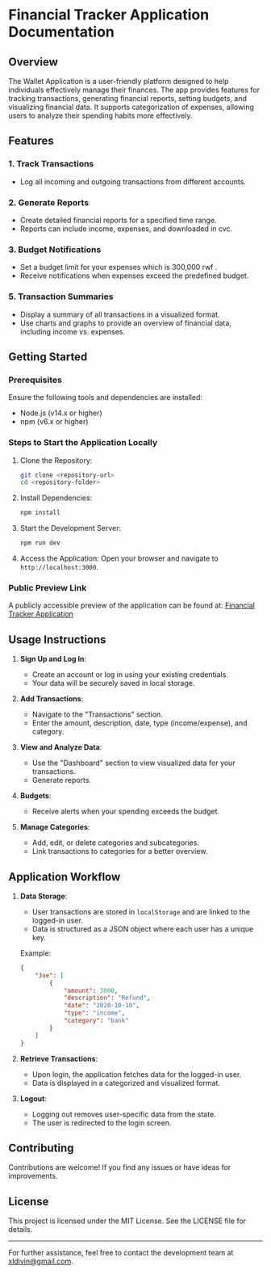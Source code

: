# Financial Tracker Application Documentation

## Overview
The Wallet Application is a user-friendly platform designed to help individuals effectively manage their finances. The app provides features for tracking transactions, generating financial reports, setting budgets, and visualizing financial data. It supports categorization of expenses, allowing users to analyze their spending habits more effectively.

## Features

### 1. Track Transactions
- Log all incoming and outgoing transactions from different accounts.

### 2. Generate Reports
- Create detailed financial reports for a specified time range.
- Reports can include income, expenses, and downloaded in cvc.

### 3. Budget Notifications
- Set a budget limit for your expenses which is 300,000 rwf .
- Receive notifications when expenses exceed the predefined budget.

<!-- ### 4. Categories and Subcategories
- Add custom categories and subcategories to classify your expenses.
- Link each transaction to a related category or subcategory for better analysis. -->

### 5. Transaction Summaries
- Display a summary of all transactions in a visualized format.
- Use charts and graphs to provide an overview of financial data, including income vs. expenses.

## Getting Started

### Prerequisites
Ensure the following tools and dependencies are installed:
- Node.js (v14.x or higher)
- npm (v6.x or higher)

### Steps to Start the Application Locally

1. Clone the Repository:
   ```bash
   git clone <repository-url>
   cd <repository-folder>
   ```

2. Install Dependencies:
   ```bash
   npm install
   ```

3. Start the Development Server:
   ```bash
   npm run dev
   ```

4. Access the Application:
   Open your browser and navigate to `http://localhost:3000`.

### Public Preview Link
A publicly accessible preview of the application can be found at:
[Financial Tracker Application](https://code-africa-tmg8.vercel.app)

## Usage Instructions

1. **Sign Up and Log In**:
   - Create an account or log in using your existing credentials.
   - Your data will be securely saved in local storage.

2. **Add Transactions**:
   - Navigate to the "Transactions" section.
   - Enter the amount, description, date, type (income/expense), and category.

3. **View and Analyze Data**:
   - Use the "Dashboard" section to view visualized data for your transactions.
   - Generate reports.

4. **Budgets**:
   - Receive alerts when your spending exceeds the budget.

5. **Manage Categories**:
   - Add, edit, or delete categories and subcategories.
   - Link transactions to categories for a better overview.

## Application Workflow

1. **Data Storage**:
   - User transactions are stored in `localStorage` and are linked to the logged-in user.
   - Data is structured as a JSON object where each user has a unique key.

   Example:
   ```json
   {
       "Joe": [
           {
               "amount": 3000,
               "description": "Refund",
               "date": "2020-10-10",
               "type": "income",
               "category": "bank"
           }
       ]
   }
   ```

2. **Retrieve Transactions**:
   - Upon login, the application fetches data for the logged-in user.
   - Data is displayed in a categorized and visualized format.

3. **Logout**:
   - Logging out removes user-specific data from the state.
   - The user is redirected to the login screen.

## Contributing
Contributions are welcome! If you find any issues or have ideas for improvements.

## License
This project is licensed under the MIT License. See the LICENSE file for details.

---

For further assistance, feel free to contact the development team at [xldivin@gmail.com](mailto:xldivin@gmail.com).


